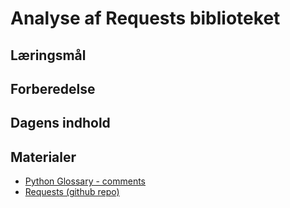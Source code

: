 # Analyse af Requests biblioteket

## Læringsmål

## Forberedelse

## Dagens indhold

## Materialer
* [Python Glossary - comments](https://realpython.com/ref/glossary/comment/)
* [Requests (github repo)](https://github.com/psf/requests)
